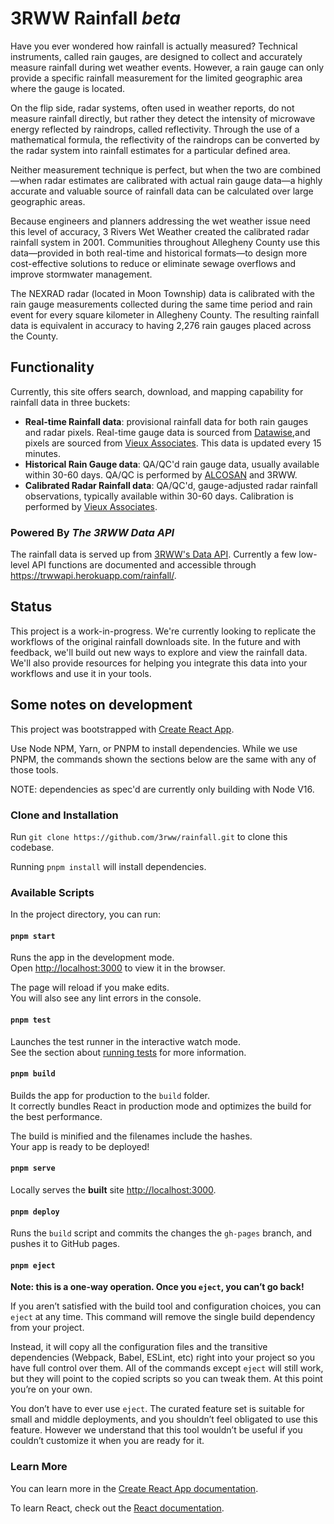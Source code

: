 # 3RWW Rainfall *beta*

Have you ever wondered how rainfall is actually measured? Technical instruments, called rain gauges, are designed to collect and accurately measure rainfall during wet weather events. However, a rain gauge can only provide a specific rainfall measurement for the limited geographic area where the gauge is located.

On the flip side, radar systems, often used in weather reports, do not measure rainfall directly, but rather they detect the intensity of microwave energy reflected by raindrops, called reflectivity. Through the use of a mathematical formula, the reflectivity of the raindrops can be converted by the radar system into rainfall estimates for a particular defined area.

Neither measurement technique is perfect, but when the two are combined—when radar estimates are calibrated with actual rain gauge data—a highly accurate and valuable source of rainfall data can be calculated over large geographic areas.

Because engineers and planners addressing the wet weather issue need this level of accuracy, 3 Rivers Wet Weather created the calibrated radar rainfall system in 2001. Communities throughout Allegheny County use this data—provided in both real-time and historical formats—to design more cost-effective solutions to reduce or eliminate sewage overflows and improve stormwater management.

The NEXRAD radar (located in Moon Township) data is calibrated with the rain gauge measurements collected during the same time period and rain event for every square kilometer in Allegheny County. The resulting rainfall data is equivalent in accuracy to having 2,276 rain gauges placed across the County.

## Functionality

Currently, this site offers search, download, and mapping capability for rainfall data in three buckets:

* **Real-time Rainfall data**: provisional rainfall data for both rain gauges and radar pixels. Real-time gauge data is sourced from [Datawise](https://datawise.software/),and pixels are sourced from [Vieux Associates](https://www.vieuxinc.com/). This data is updated every 15 minutes.
* **Historical Rain Gauge data**: QA/QC'd rain gauge data, usually available within 30-60 days. QA/QC is performed by [ALCOSAN](https://www.alcosan.org/) and 3RWW.
* **Calibrated Radar Rainfall data**: QA/QC'd, gauge-adjusted radar rainfall observations, typically available within 30-60 days. Calibration is performed by [Vieux Associates](https://www.vieuxinc.com/).

### Powered By *The 3RWW Data API*

The rainfall data is served up from [3RWW's Data API](https://github.com/3rww/data-api). Currently a few low-level API functions are documented and accessible through https://trwwapi.herokuapp.com/rainfall/.

## Status

This project is a work-in-progress. We're currently looking to replicate the workflows of the original rainfall downloads site. In the future and with feedback, we'll build out new ways to explore and view the rainfall data. We'll also provide resources for helping you integrate this data into your workflows and use it in your tools.

## Some notes on development

This project was bootstrapped with [Create React App](https://github.com/facebook/create-react-app).

Use Node NPM, Yarn, or PNPM to install dependencies. While we use PNPM, the commands shown the sections below are the same with any of those tools.

NOTE: dependencies as spec'd are currently only building with Node V16.

### Clone and Installation

Run `git clone https://github.com/3rww/rainfall.git` to clone this codebase.

Running `pnpm install` will install dependencies.

### Available Scripts

In the project directory, you can run:

#### `pnpm start`

Runs the app in the development mode.<br />
Open [http://localhost:3000](http://localhost:3000) to view it in the browser.

The page will reload if you make edits.<br />
You will also see any lint errors in the console.

#### `pnpm test`

Launches the test runner in the interactive watch mode.<br />
See the section about [running tests](https://facebook.github.io/create-react-app/docs/running-tests) for more information.

#### `pnpm build`

Builds the app for production to the `build` folder.<br />
It correctly bundles React in production mode and optimizes the build for the best performance.

The build is minified and the filenames include the hashes.<br /> Your app is ready to be deployed!

#### `pnpm serve`

Locally serves the **built** site  [http://localhost:3000](http://localhost:3000). 

#### `pnpm deploy`

Runs the `build` script and commits the changes the `gh-pages` branch, and pushes it to GitHub pages.

#### `pnpm eject`

**Note: this is a one-way operation. Once you `eject`, you can’t go back!**

If you aren’t satisfied with the build tool and configuration choices, you can `eject` at any time. This command will remove the single build dependency from your project.

Instead, it will copy all the configuration files and the transitive dependencies (Webpack, Babel, ESLint, etc) right into your project so you have full control over them. All of the commands except `eject` will still work, but they will point to the copied scripts so you can tweak them. At this point you’re on your own.

You don’t have to ever use `eject`. The curated feature set is suitable for small and middle deployments, and you shouldn’t feel obligated to use this feature. However we understand that this tool wouldn’t be useful if you couldn’t customize it when you are ready for it.

### Learn More

You can learn more in the [Create React App documentation](https://facebook.github.io/create-react-app/docs/getting-started).

To learn React, check out the [React documentation](https://reactjs.org/).
